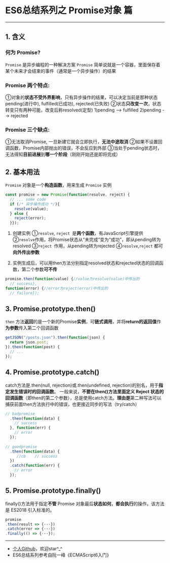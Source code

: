 
# ES6总结系列之 Promise对象 篇
---
## 1. 含义
### 何为 Promise?
`Promise` 是异步编程的一种解决方案
`Promise` 简单说就是一个容器，里面保存着某个未来才会结束的事件（通常是一个异步操作）的结果
### Promise 两个特点:
①对象的**状态不受外界影响**，只有异步操作的结果，可以决定当前是那种状态pending(进行中), fulfilled(已成功), rejected(已失败)
②状态**只改变一次**，状态转变只有两种可能，改变后称resolved(定型)
1)pending --> fulfilled
2)pending --> rejected
### Promise 三个缺点:
①无法取消Promise, 一旦新建它就会立即执行，**无法中途取消**
②如果不设置回调函数，Promise内部抛出的错误，不会反应到外部
③当处于pending状态时，无法得知**目前进展**到**哪一个阶段**（刚刚开始还是即将完成）


## 2. 基本用法
`Promise` 对象是一个**构造函数**，用来生成 `Promise` 实例
```javascript
const promise = new Promise(function(resolve, reject) {
  // ... some code
  if (/* 异步操作成功 */){
    resolve(value);
  } else {
    reject(error);
  }});
```
1. 创建实例
①`resolve`, `reject `是**两个函数**，有JavaScript引擎提供
②`resolve`作用，将Promise状态从“未完成”变为“成功”，即从pending转为resolved
③`reject `作用，从pending转为rejected
④`resolve`,`reject` 都可**向外传出参数**



2. 实例生成后，可以用then方法分别指定resolved状态和rejected状态的回调函数，第二个参数**可不传**
```javascript
promise.then(function(value) {//value为resolve(value)中传出的
  // success}, 
function(error) {//error为reject(error)中传出的
  // failure});
```

## 3. Promise.prototype.then()
`then` 方法**返回**的是一个新的Promise**实例**，可**链式调用**，并将**return的返回值**作**为参数**传入第二个回调函数
```javascript
getJSON("/posts.json").then(function(json) {
  return json.post;
}).then(function(post) {
  // ...
});
```

## 4. Promise.prototype.catch()
catch方法是.then(null, rejection)或.then(undefined, rejection)的别名，用于**指定发生错误时的回调函数**。
一般来说，**不要在then()方法里面定义 Reject 状态的回调函数**（即then的第二个参数），总是使用catch方法。**理由是**第二种写法可以捕获前面then方法执行中的错误，也更接近同步的写法（try/catch）
```javascript
// badpromise
  .then(function(data) {
    // success  
  }, function(err) {
    // error  
  });
  
// goodpromise
  .then(function(data) {
     //cb    // success  
  })	
  .catch(function(err) {
    // error  
  });
```

## 5. Promise.prototype.finally()
finally()方法用于指定**不管** Promise 对象最后**状态如何**，**都会执行**的操作。该方法是 ES2018 引入标准的。
```javascript
promise
.then(result => {···})
.catch(error => {···})
.finally(() => {···});
```
___
- [个人Github]("https://github.com/YoursJoker" "欢迎stars")，欢迎star\^_^
- ES6总结系列参考自阮一峰《ECMAScript6入门》


